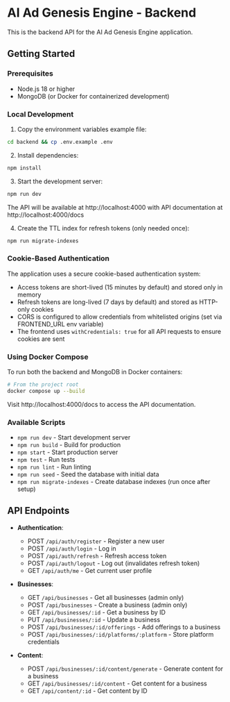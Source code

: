 
# AI Ad Genesis Engine - Backend

This is the backend API for the AI Ad Genesis Engine application.

## Getting Started

### Prerequisites

- Node.js 18 or higher
- MongoDB (or Docker for containerized development)

### Local Development

1. Copy the environment variables example file:

```bash
cd backend && cp .env.example .env
```

2. Install dependencies:

```bash
npm install
```

3. Start the development server:

```bash
npm run dev
```

The API will be available at http://localhost:4000 with API documentation at http://localhost:4000/docs

4. Create the TTL index for refresh tokens (only needed once):

```bash
npm run migrate-indexes
```

### Cookie-Based Authentication

The application uses a secure cookie-based authentication system:

- Access tokens are short-lived (15 minutes by default) and stored only in memory
- Refresh tokens are long-lived (7 days by default) and stored as HTTP-only cookies
- CORS is configured to allow credentials from whitelisted origins (set via FRONTEND_URL env variable)
- The frontend uses `withCredentials: true` for all API requests to ensure cookies are sent

### Using Docker Compose

To run both the backend and MongoDB in Docker containers:

```bash
# From the project root
docker compose up --build
```

Visit http://localhost:4000/docs to access the API documentation.

### Available Scripts

- `npm run dev` - Start development server
- `npm run build` - Build for production
- `npm start` - Start production server
- `npm test` - Run tests
- `npm run lint` - Run linting
- `npm run seed` - Seed the database with initial data
- `npm run migrate-indexes` - Create database indexes (run once after setup)

## API Endpoints

- **Authentication**:
  - POST `/api/auth/register` - Register a new user
  - POST `/api/auth/login` - Log in
  - POST `/api/auth/refresh` - Refresh access token
  - POST `/api/auth/logout` - Log out (invalidates refresh token)
  - GET `/api/auth/me` - Get current user profile

- **Businesses**:
  - GET `/api/businesses` - Get all businesses (admin only)
  - POST `/api/businesses` - Create a business (admin only)
  - GET `/api/businesses/:id` - Get a business by ID
  - PUT `/api/businesses/:id` - Update a business
  - POST `/api/businesses/:id/offerings` - Add offerings to a business
  - POST `/api/businesses/:id/platforms/:platform` - Store platform credentials

- **Content**:
  - POST `/api/businesses/:id/content/generate` - Generate content for a business
  - GET `/api/businesses/:id/content` - Get content for a business
  - GET `/api/content/:id` - Get content by ID
